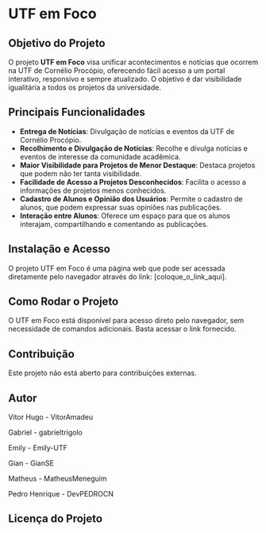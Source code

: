 # UTF em Foco

## Objetivo do Projeto
O projeto **UTF em Foco** visa unificar acontecimentos e notícias que ocorrem na UTF de Cornélio Procópio, oferecendo fácil acesso a um portal interativo, responsivo e sempre atualizado. O objetivo é dar visibilidade igualitária a todos os projetos da universidade.

## Principais Funcionalidades
- **Entrega de Notícias**: Divulgação de notícias e eventos da UTF de Cornélio Procópio.
- **Recolhimento e Divulgação de Notícias**: Recolhe e divulga notícias e eventos de interesse da comunidade acadêmica.
- **Maior Visibilidade para Projetos de Menor Destaque**: Destaca projetos que podem não ter tanta visibilidade.
- **Facilidade de Acesso a Projetos Desconhecidos**: Facilita o acesso a informações de projetos menos conhecidos.
- **Cadastro de Alunos e Opinião dos Usuários**: Permite o cadastro de alunos, que podem expressar suas opiniões nas publicações.
- **Interação entre Alunos**: Oferece um espaço para que os alunos interajam, compartilhando e comentando as publicações.

## Instalação e Acesso
O projeto UTF em Foco é uma página web que pode ser acessada diretamente pelo navegador através do link: [coloque_o_link_aqui].

## Como Rodar o Projeto
O UTF em Foco está disponível para acesso direto pelo navegador, sem necessidade de comandos adicionais. Basta acessar o link fornecido.

## Contribuição
Este projeto não está aberto para contribuições externas.

## Autor
Vitor Hugo - VitorAmadeu  

Gabriel - gabrieltrigolo   

Emily - Emily-UTF

Gian - GianSE  

Matheus -  MatheusMeneguim

Pedro Henrique - DevPEDROCN  

## Licença do Projeto


